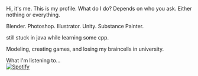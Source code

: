 Hi, it's me. This is my profile. 
What do I do? Depends on who you ask. Either nothing or everything.

Blender. Photoshop. Illustrator. Unity. Substance Painter. 

still stuck in java while learning some cpp.

Modeling, creating games, and losing my braincells in university.

What I'm listening to...
&nbsp; <br> [![Spotify](https://novatorem.enigmafusion1.vercel.app/api/spotify)](https://open.spotify.com/user/yusafwalayat)

[//]: <> (The `&nbsp;` is to have Aphelion take up more space)

